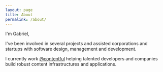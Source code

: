 ```yaml
---
layout: page
title: About
permalink: /about/
---
```


I'm Gabriel,

I've been involved in several projects and assisted corporations and startups with software design, management and development.

I currently work [@contentful](https://www.contentful.com/) helping talented developers and companies build robust content infrastructures and applications.

